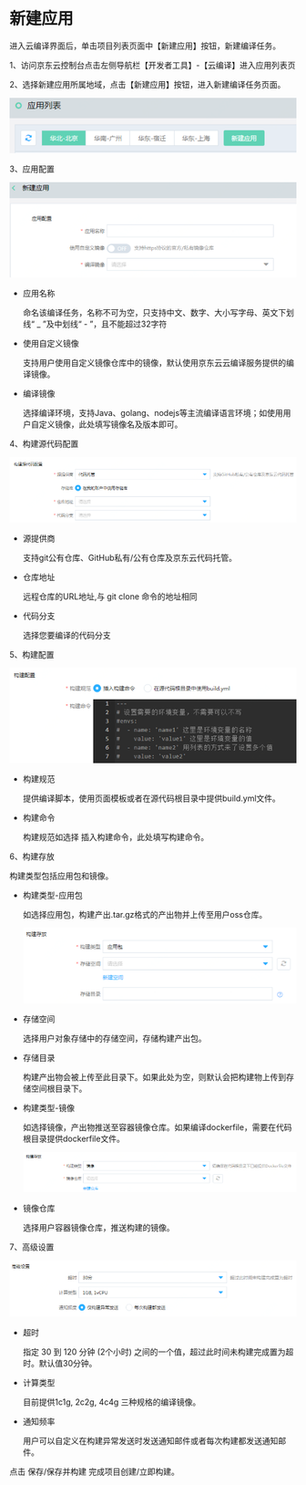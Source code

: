 # 新建应用

进入云编译界面后，单击项目列表页面中【新建应用】按钮，新建编译任务。

1、访问京东云控制台点击左侧导航栏【开发者工具】-【云编译】进入应用列表页

2、选择新建应用所属地域，点击【新建应用】按钮，进入新建编译任务页面。

 ![](/image/codebuild/appList.PNG) 

3、应用配置

 ![](/image/codebuild/createApp1.PNG) 
 
   * 应用名称
   
     命名该编译任务，名称不可为空，只支持中文、数字、大小写字母、英文下划线“ _ ”及中划线“ - ”，且不能超过32字符
   
   * 使用自定义镜像
   
     支持用户使用自定义镜像仓库中的镜像，默认使用京东云云编译服务提供的编译镜像。
   
   * 编译镜像
   
     选择编译环境，支持Java、golang、nodejs等主流编译语言环境；如使用用户自定义镜像，此处填写镜像名及版本即可。
 
4、构建源代码配置

 ![](/image/codebuild/createApp2.PNG) 
 
   * 源提供商
   
     支持git公有仓库、GitHub私有/公有仓库及京东云代码托管。
     
   * 仓库地址
   
     远程仓库的URL地址,与 git clone 命令的地址相同
     
   * 代码分支
   
     选择您要编译的代码分支

5、构建配置

 ![](/image/codebuild/createApp3.PNG) 
 
   * 构建规范
   
     提供编译脚本，使用页面模板或者在源代码根目录中提供build.yml文件。
     
   * 构建命令
   
     构建规范如选择 插入构建命令，此处填写构建命令。

 
6、构建存放

 构建类型包括应用包和镜像。
 
   * 构建类型-应用包
   
     如选择应用包，构建产出.tar.gz格式的产出物并上传至用户oss仓库。
     
     ![](/image/codebuild/createApp4.PNG) 
     
   * 存储空间
   
     选择用户对象存储中的存储空间，存储构建产出包。
     
   * 存储目录
   
     构建产出物会被上传至此目录下。如果此处为空，则默认会把构建物上传到存储空间根目录下。
     
     
   * 构建类型-镜像
   
     如选择镜像，产出物推送至容器镜像仓库。如果编译dockerfile，需要在代码根目录提供dockerfile文件。
     
     ![](/image/codebuild/createApp5.PNG) 
     
   * 镜像仓库
   
     选择用户容器镜像仓库，推送构建的镜像。

	
7、高级设置

   ![](/image/codebuild/createApp6.PNG) 
 
   * 超时
   
     指定 30 到 120 分钟 (2个小时) 之间的一个值，超过此时间未构建完成置为超时。默认值30分钟。
     
   * 计算类型
   
     目前提供1c1g, 2c2g, 4c4g 三种规格的编译镜像。
     
   * 通知频率
   
     用户可以自定义在构建异常发送时发送通知邮件或者每次构建都发送通知邮件。


点击 保存/保存并构建 完成项目创建/立即构建。
